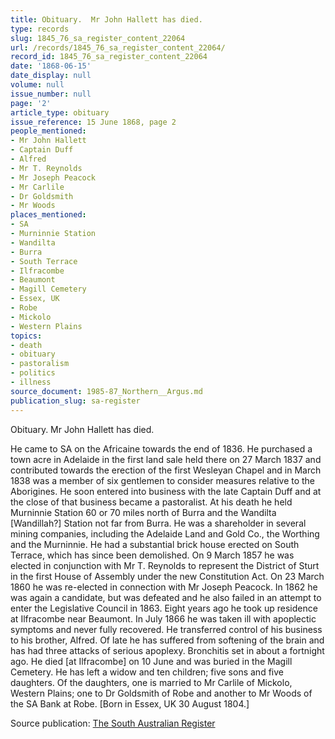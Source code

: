 ```yaml
---
title: Obituary.  Mr John Hallett has died.
type: records
slug: 1845_76_sa_register_content_22064
url: /records/1845_76_sa_register_content_22064/
record_id: 1845_76_sa_register_content_22064
date: '1868-06-15'
date_display: null
volume: null
issue_number: null
page: '2'
article_type: obituary
issue_reference: 15 June 1868, page 2
people_mentioned:
- Mr John Hallett
- Captain Duff
- Alfred
- Mr T. Reynolds
- Mr Joseph Peacock
- Mr Carlile
- Dr Goldsmith
- Mr Woods
places_mentioned:
- SA
- Murninnie Station
- Wandilta
- Burra
- South Terrace
- Ilfracombe
- Beaumont
- Magill Cemetery
- Essex, UK
- Robe
- Mickolo
- Western Plains
topics:
- death
- obituary
- pastoralism
- politics
- illness
source_document: 1985-87_Northern__Argus.md
publication_slug: sa-register
---
```


Obituary.  Mr John Hallett has died.

He came to SA on the Africaine towards the end of 1836.  He purchased a town acre in Adelaide in the first land sale held there on 27 March 1837 and contributed towards the erection of the first Wesleyan Chapel and in March 1838 was a member of six gentlemen to consider measures relative to the Aborigines.  He soon entered into business with the late Captain Duff and at the close of that business became a pastoralist.  At his death he held Murninnie Station 60 or 70 miles north of Burra and the Wandilta [Wandillah?] Station not far from Burra.  He was a shareholder in several  mining companies, including the Adelaide Land and Gold Co., the Worthing and the Murninnie.  He had a substantial brick house erected on South Terrace, which has since been demolished.  On 9 March 1857 he was elected in conjunction with Mr T. Reynolds to represent the District of Sturt in the first House of Assembly under the new Constitution Act.  On 23 March 1860 he was re-elected in connection with Mr Joseph Peacock.  In 1862 he was again a candidate, but was defeated and he also failed in an attempt to enter the Legislative Council in 1863.  Eight years ago he took up residence at Ilfracombe near Beaumont.  In July 1866 he was taken ill with apoplectic symptoms and never fully recovered.  He transferred control of his business to his brother, Alfred.  Of late he has suffered from softening of the brain and has had three attacks of serious apoplexy.  Bronchitis set in about a fortnight ago.  He died [at Ilfracombe] on 10 June and was buried in the Magill Cemetery.  He has left a widow and ten children; five sons and five daughters.  Of the daughters, one is married to Mr Carlile of Mickolo, Western Plains; one to Dr Goldsmith of Robe and another to Mr Woods of the SA Bank at Robe.  [Born in Essex, UK 30 August 1804.]

Source publication: [The South Australian Register](/publications/sa-register/)
